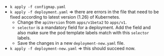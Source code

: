 - `k apply -f configmap.yaml`
- `k apply -f deployment.yaml` => there are errors in the file that need to be fixed according to latest version (1.26) of Kubernetes.
    * Change the `apiVersion` from `apps/v1beta2` to `apps/v1`.
    * `selector` is a mandatory field for a deployment. Add the field and also make sure the pod template labels match with this `selector` labels.
    * Save the changes in a new `deployment-new.yaml` file.
- `k apply -f deployment-new.yaml` => this should succeed now.    
    